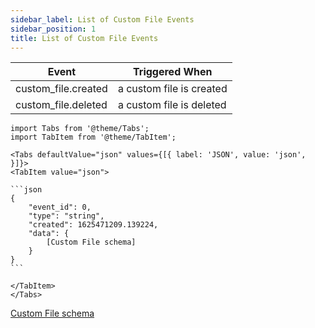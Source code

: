 ```yaml
---
sidebar_label: List of Custom File Events
sidebar_position: 1
title: List of Custom File Events
---
```


| Event               | Triggered When           |
|---------------------|--------------------------|
| custom_file.created | a custom file is created |
| custom_file.deleted | a custom file is deleted |

````mdx-code-block
import Tabs from '@theme/Tabs';
import TabItem from '@theme/TabItem';

<Tabs defaultValue="json" values={[{ label: 'JSON', value: 'json', }]}>
<TabItem value="json">

```json
{
    "event_id": 0,
    "type": "string",
    "created": 1625471209.139224,
    "data": {
        [Custom File schema]
    }
}
```

</TabItem>
</Tabs>
````

[Custom File schema](/docs/apireference/v2/schemas/custom_file)